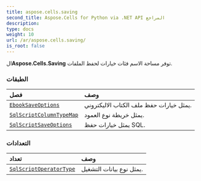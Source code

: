 ```yaml
---
title: aspose.cells.saving
second_title: Aspose.Cells for Python via .NET API المراجع
description:
type: docs
weight: 10
url: /ar/aspose.cells.saving/
is_root: false
---
```

 ال**Aspose.Cells.Saving** توفر مساحة الاسم فئات خيارات لحفظ الملفات.

###  الطبقات
| فصل| وصف|
| :- | :- |
| [`EbookSaveOptions`](/cells/python-net/ar/aspose.cells.saving/ebooksaveoptions) | يمثل خيارات حفظ ملف الكتاب الاليكتروني.|
| [`SqlScriptColumnTypeMap`](/cells/python-net/ar/aspose.cells.saving/sqlscriptcolumntypemap) | يمثل خريطة نوع العمود.|
| [`SqlScriptSaveOptions`](/cells/python-net/ar/aspose.cells.saving/sqlscriptsaveoptions) | يمثل خيارات حفظ SQL.|


###  التعدادات
|تعداد| وصف|
| :- | :- |
| [`SqlScriptOperatorType`](/cells/python-net/ar/aspose.cells.saving/sqlscriptoperatortype) | يمثل نوع بيانات التشغيل.|


